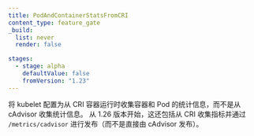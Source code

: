 ```yaml
---
title: PodAndContainerStatsFromCRI
content_type: feature_gate
_build:
  list: never
  render: false

stages:
  - stage: alpha 
    defaultValue: false
    fromVersion: "1.23"
---
```


<!--
Configure the kubelet to gather container and pod stats from the CRI container runtime rather than gathering them from cAdvisor.
As of 1.26, this also includes gathering metrics from CRI and emitting them over `/metrics/cadvisor` (rather than having cAdvisor emit them directly).
-->
将 kubelet 配置为从 CRI 容器运行时收集容器和 Pod 的统计信息，而不是从 cAdvisor 收集统计信息。
从 1.26 版本开始，这还包括从 CRI 收集指标并通过 `/metrics/cadvisor` 进行发布（而不是直接由 cAdvisor 发布）。
